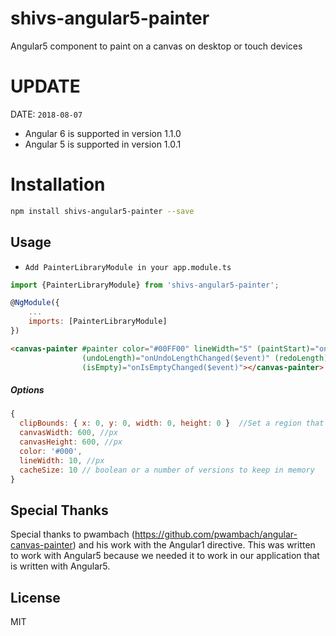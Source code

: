 shivs-angular5-painter
======================

Angular5 component to paint on a canvas on desktop or touch devices

# UPDATE
DATE: `2018-08-07`
- Angular 6 is supported in version 1.1.0
- Angular 5 is supported in version 1.0.1

# Installation
```bash
npm install shivs-angular5-painter --save 
```

## Usage
* `Add PainterLibraryModule in your app.module.ts`
```javascript
import {PainterLibraryModule} from 'shivs-angular5-painter';

@NgModule({
    ...
    imports: [PainterLibraryModule]
})
```
```html
<canvas-painter #painter color="#00FF00" lineWidth="5" (paintStart)="onPaintStart()" (paintEnd)="onPaintEnd()"
                (undoLength)="onUndoLengthChanged($event)" (redoLength)="onRedoLengthChanged($event)"
                (isEmpty)="onIsEmptyChanged($event)"></canvas-painter>
```

##### Options

```javascript
{
  clipBounds: { x: 0, y: 0, width: 0, height: 0 }  //Set a region that can be drawn on
  canvasWidth: 600, //px
  canvasHeight: 600, //px
  color: '#000',
  lineWidth: 10, //px
  cacheSize: 10 // boolean or a number of versions to keep in memory
}
```

## Special Thanks
Special thanks to pwambach (https://github.com/pwambach/angular-canvas-painter) and his work with the Angular1 directive. This was written to work with Angular5 because we needed it to work in our application that is written with Angular5. 


## License
MIT
